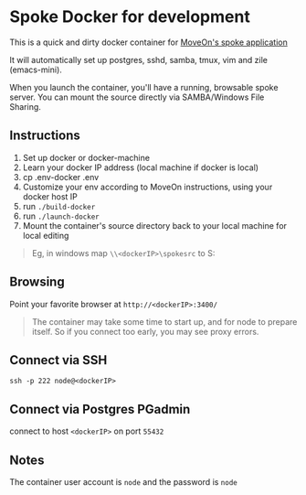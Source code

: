 # Spoke Docker for development

This is a quick and dirty docker container for [MoveOn's spoke application](https://github.com/MoveOnOrg/Spoke)

It will automatically set up postgres, sshd, samba, tmux, vim and zile (emacs-mini).

When you launch the container, you'll have a running, browsable spoke server.  You can mount the source directly via SAMBA/Windows File Sharing.

## Instructions

1. Set up docker or docker-machine
2. Learn your docker IP address (local machine if docker is local)
2. cp .env-docker .env
3. Customize your env according to MoveOn instructions, using your docker host IP
4. run `./build-docker`
5. run `./launch-docker`
6. Mount the container's source directory back to your local machine for local editing
> Eg, in windows map `\\<dockerIP>\spokesrc` to S:

## Browsing

Point your favorite browser at `http://<dockerIP>:3400/`

> The container may take some time to start up, and for node to prepare itself.  So if you connect too early, you may see proxy errors.

## Connect via SSH

`ssh -p 222 node@<dockerIP>`

## Connect via Postgres PGadmin

connect to host `<dockerIP>` on port `55432`

## Notes

The container user account is `node` and the password is `node`



